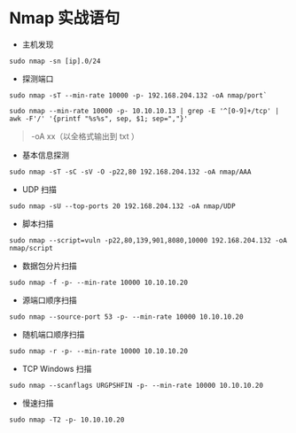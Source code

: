 # Nmap 实战语句

- 主机发现

```
sudo nmap -sn [ip].0/24
```

- 探测端口

```
sudo nmap -sT --min-rate 10000 -p- 192.168.204.132 -oA nmap/port`

sudo nmap --min-rate 10000 -p- 10.10.10.13 | grep -E '^[0-9]+/tcp' | awk -F'/' '{printf "%s%s", sep, $1; sep=","}'
```

>	-oA xx（以全格式输出到 txt ）

- 基本信息探测

```
sudo nmap -sT -sC -sV -O -p22,80 192.168.204.132 -oA nmap/AAA
````


- UDP 扫描

```
sudo nmap -sU --top-ports 20 192.168.204.132 -oA nmap/UDP
````

- 脚本扫描 

```
sudo nmap --script=vuln -p22,80,139,901,8080,10000 192.168.204.132 -oA nmap/script
````

- 数据包分片扫描

```
sudo nmap -f -p- --min-rate 10000 10.10.10.20
```

- 源端口顺序扫描

```
sudo nmap --source-port 53 -p- --min-rate 10000 10.10.10.20
```

- 随机端口顺序扫描

```
sudo nmap -r -p- --min-rate 10000 10.10.10.20
```

- TCP Windows 扫描

```
sudo nmap --scanflags URGPSHFIN -p- --min-rate 10000 10.10.10.20
```

- 慢速扫描

```
sudo nmap -T2 -p- 10.10.10.20
```

